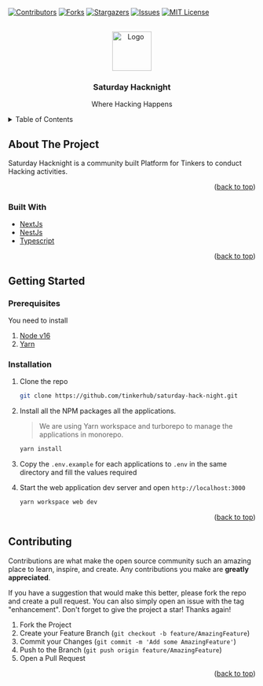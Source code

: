 [![Contributors][contributors-shield]][contributors-url]
[![Forks][forks-shield]][forks-url]
[![Stargazers][stars-shield]][stars-url]
[![Issues][issues-shield]][issues-url]
[![MIT License][license-shield]][license-url]

<!-- PROJECT LOGO -->
<br />
<div align="center">
  <a href="https://tinkerhub.org/">
    <img src="https://avatars.githubusercontent.com/u/45253922?s=400&u=bb1a9f5aa6706a6af63b653652a13d0f8a0f36fc&v=4" alt="Logo" width="80" height="80">
  </a>

  <h3 align="center">Saturday Hacknight</h3>

  <p align="center">
    Where Hacking Happens
    <br />
  </p>
</div>

<!-- TABLE OF CONTENTS -->
<details>
  <summary>Table of Contents</summary>
  <ol>
    <li>
      <a href="#about-the-project">About The Project</a>
      <ul>
        <li><a href="#built-with">Built With</a></li>
      </ul>
    </li>
    <li>
      <a href="#getting-started">Getting Started</a>
      <ul>
        <li><a href="#prerequisites">Prerequisites</a></li>
        <li><a href="#installation">Installation</a></li>
      </ul>
    </li>
  </ol>
</details>

<!-- ABOUT THE PROJECT -->

## About The Project

Saturday Hacknight is a community built Platform for Tinkers to conduct Hacking activities.

<p align="right">(<a href="#top">back to top</a>)</p>

### Built With

- [NextJs](https://nextjs.org/)
- [NestJs](https://nestjs.com/)
- [Typescript](https://typescript.org/)

<p align="right">(<a href="#top">back to top</a>)</p>

<!-- GETTING STARTED -->

## Getting Started

### Prerequisites

You need to install

1. [Node v16](https://nodejs.org/en/)
2. [Yarn](https://yarnpkg.com/)

### Installation

1. Clone the repo

   ```sh
   git clone https://github.com/tinkerhub/saturday-hack-night.git
   ```

2. Install all the NPM packages all the applications.

   > We are using Yarn workspace and turborepo to manage the applications in monorepo.

   ```sh
   yarn install
   ```

3. Copy the `.env.example` for each applications to `.env` in the same directory and fill the values required

4. Start the web application dev server and open `http://localhost:3000`

   ```sh
   yarn workspace web dev
   ```

<p align="right">(<a href="#top">back to top</a>)</p>

## Contributing

Contributions are what make the open source community such an amazing place to learn, inspire, and create. Any contributions you make are **greatly appreciated**.

If you have a suggestion that would make this better, please fork the repo and create a pull request. You can also simply open an issue with the tag "enhancement".
Don't forget to give the project a star! Thanks again!

1. Fork the Project
2. Create your Feature Branch (`git checkout -b feature/AmazingFeature`)
3. Commit your Changes (`git commit -m 'Add some AmazingFeature'`)
4. Push to the Branch (`git push origin feature/AmazingFeature`)
5. Open a Pull Request

<p align="right">(<a href="#top">back to top</a>)</p>

[contributors-shield]: https://img.shields.io/github/contributors/tinkerhub/saturday-hack-night.svg?style=for-the-badge
[contributors-url]: https://github.com/tinkerhub/saturday-hack-night/graphs/contributors
[forks-shield]: https://img.shields.io/github/forks/tinkerhub/saturday-hack-night.svg?style=for-the-badge
[forks-url]: https://github.com/tinkerhub/saturday-hack-night/network/members
[stars-shield]: https://img.shields.io/github/stars/tinkerhub/saturday-hack-night.svg?style=for-the-badge
[stars-url]: https://github.com/tinkerhub/saturday-hack-night/stargazers
[issues-shield]: https://img.shields.io/github/issues/tinkerhub/saturday-hack-night.svg?style=for-the-badge
[issues-url]: https://github.com/tinkerhub/saturday-hack-night/issues
[license-shield]: https://img.shields.io/github/license/tinkerhub/saturday-hack-night.svg?style=for-the-badge
[license-url]: https://github.com/tinkerhub/saturday-hack-night/blob/main/LICENCE
